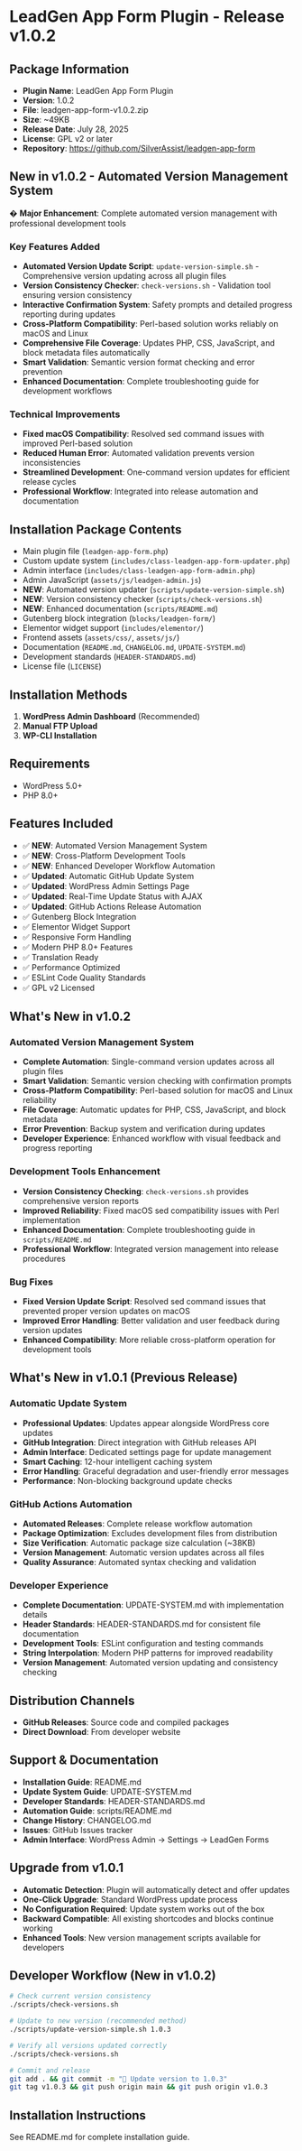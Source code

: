 # LeadGen App Form Plugin - Release v1.0.2

## Package Information
- **Plugin Name**: LeadGen App Form Plugin
- **Version**: 1.0.2
- **File**: leadgen-app-form-v1.0.2.zip
- **Size**: ~49KB
- **Release Date**: July 28, 2025
- **License**: GPL v2 or later
- **Repository**: https://github.com/SilverAssist/leadgen-app-form

## New in v1.0.2 - Automated Version Management System
� **Major Enhancement**: Complete automated version management with professional development tools

### Key Features Added
- **Automated Version Update Script**: `update-version-simple.sh` - Comprehensive version updating across all plugin files
- **Version Consistency Checker**: `check-versions.sh` - Validation tool ensuring version consistency
- **Interactive Confirmation System**: Safety prompts and detailed progress reporting during updates
- **Cross-Platform Compatibility**: Perl-based solution works reliably on macOS and Linux
- **Comprehensive File Coverage**: Updates PHP, CSS, JavaScript, and block metadata files automatically
- **Smart Validation**: Semantic version format checking and error prevention
- **Enhanced Documentation**: Complete troubleshooting guide for development workflows

### Technical Improvements
- **Fixed macOS Compatibility**: Resolved sed command issues with improved Perl-based solution
- **Reduced Human Error**: Automated validation prevents version inconsistencies
- **Streamlined Development**: One-command version updates for efficient release cycles
- **Professional Workflow**: Integrated into release automation and documentation

## Installation Package Contents
- Main plugin file (`leadgen-app-form.php`)
- Custom update system (`includes/class-leadgen-app-form-updater.php`)
- Admin interface (`includes/class-leadgen-app-form-admin.php`)
- Admin JavaScript (`assets/js/leadgen-admin.js`)
- **NEW**: Automated version updater (`scripts/update-version-simple.sh`)
- **NEW**: Version consistency checker (`scripts/check-versions.sh`)
- **NEW**: Enhanced documentation (`scripts/README.md`)
- Gutenberg block integration (`blocks/leadgen-form/`)
- Elementor widget support (`includes/elementor/`)
- Frontend assets (`assets/css/`, `assets/js/`)
- Documentation (`README.md`, `CHANGELOG.md`, `UPDATE-SYSTEM.md`)
- Development standards (`HEADER-STANDARDS.md`)
- License file (`LICENSE`)

## Installation Methods
1. **WordPress Admin Dashboard** (Recommended)
2. **Manual FTP Upload**
3. **WP-CLI Installation**

## Requirements
- WordPress 5.0+
- PHP 8.0+

## Features Included
- ✅ **NEW**: Automated Version Management System
- ✅ **NEW**: Cross-Platform Development Tools
- ✅ **NEW**: Enhanced Developer Workflow Automation
- ✅ **Updated**: Automatic GitHub Update System
- ✅ **Updated**: WordPress Admin Settings Page
- ✅ **Updated**: Real-Time Update Status with AJAX
- ✅ **Updated**: GitHub Actions Release Automation
- ✅ Gutenberg Block Integration
- ✅ Elementor Widget Support
- ✅ Responsive Form Handling
- ✅ Modern PHP 8.0+ Features
- ✅ Translation Ready
- ✅ Performance Optimized
- ✅ ESLint Code Quality Standards
- ✅ GPL v2 Licensed

## What's New in v1.0.2
### Automated Version Management System
- **Complete Automation**: Single-command version updates across all plugin files
- **Smart Validation**: Semantic version checking with confirmation prompts
- **Cross-Platform Compatibility**: Perl-based solution for macOS and Linux reliability
- **File Coverage**: Automatic updates for PHP, CSS, JavaScript, and block metadata
- **Error Prevention**: Backup system and verification during updates
- **Developer Experience**: Enhanced workflow with visual feedback and progress reporting

### Development Tools Enhancement
- **Version Consistency Checking**: `check-versions.sh` provides comprehensive version reports
- **Improved Reliability**: Fixed macOS sed compatibility issues with Perl implementation
- **Enhanced Documentation**: Complete troubleshooting guide in `scripts/README.md`
- **Professional Workflow**: Integrated version management into release procedures

### Bug Fixes
- **Fixed Version Update Script**: Resolved sed command issues that prevented proper version updates on macOS
- **Improved Error Handling**: Better validation and user feedback during version updates
- **Enhanced Compatibility**: More reliable cross-platform operation for development tools

## What's New in v1.0.1 (Previous Release)
### Automatic Update System
- **Professional Updates**: Updates appear alongside WordPress core updates
- **GitHub Integration**: Direct integration with GitHub releases API
- **Admin Interface**: Dedicated settings page for update management
- **Smart Caching**: 12-hour intelligent caching system
- **Error Handling**: Graceful degradation and user-friendly error messages
- **Performance**: Non-blocking background update checks

### GitHub Actions Automation
- **Automated Releases**: Complete release workflow automation
- **Package Optimization**: Excludes development files from distribution
- **Size Verification**: Automatic package size calculation (~38KB)
- **Version Management**: Automatic version updates across all files
- **Quality Assurance**: Automated syntax checking and validation

### Developer Experience
- **Complete Documentation**: UPDATE-SYSTEM.md with implementation details
- **Header Standards**: HEADER-STANDARDS.md for consistent file documentation
- **Development Tools**: ESLint configuration and testing commands
- **String Interpolation**: Modern PHP patterns for improved readability
- **Version Management**: Automated version updating and consistency checking

## Distribution Channels
- **GitHub Releases**: Source code and compiled packages
- **Direct Download**: From developer website

## Support & Documentation
- **Installation Guide**: README.md
- **Update System Guide**: UPDATE-SYSTEM.md
- **Developer Standards**: HEADER-STANDARDS.md
- **Automation Guide**: scripts/README.md
- **Change History**: CHANGELOG.md
- **Issues**: GitHub Issues tracker
- **Admin Interface**: WordPress Admin → Settings → LeadGen Forms

## Upgrade from v1.0.1
- **Automatic Detection**: Plugin will automatically detect and offer updates
- **One-Click Upgrade**: Standard WordPress update process
- **No Configuration Required**: Update system works out of the box
- **Backward Compatible**: All existing shortcodes and blocks continue working
- **Enhanced Tools**: New version management scripts available for developers

## Developer Workflow (New in v1.0.2)
```bash
# Check current version consistency
./scripts/check-versions.sh

# Update to new version (recommended method)
./scripts/update-version-simple.sh 1.0.3

# Verify all versions updated correctly
./scripts/check-versions.sh

# Commit and release
git add . && git commit -m "🔧 Update version to 1.0.3"
git tag v1.0.3 && git push origin main && git push origin v1.0.3
```

## Installation Instructions
See README.md for complete installation guide.
